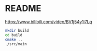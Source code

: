 # README

<https://www.bilibili.com/video/BV1j54y1i7Lq>

```bash
mkdir build
cd build
cmake ..
./src/main
```
